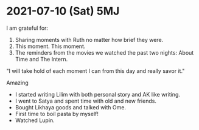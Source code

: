 # 2021-07-10 (Sat) 5MJ

I am grateful for:

1. Sharing moments with Ruth no matter how brief they were.
2. This moment. This moment.
3. The reminders from the movies we watched the past two nights: About Time and The Intern.

"I will take hold of each moment I can from this day and really savor it."

Amazing

- I started writing Lilim with both personal story and AK like writing.
- I went to Satya and spent time with old and new friends.
- Bought Likhaya goods and talked with Ome.
- First time to boil pasta by myself!
- Watched Lupin.


